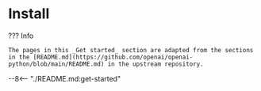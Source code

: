 # Install

??? Info

    The pages in this _Get started_ section are adapted from the sections in the [README.md](https://github.com/openai/openai-python/blob/main/README.md) in the upstream repository.

--8<-- "./README.md:get-started"
